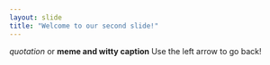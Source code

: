 ```yaml
---
layout: slide
title: "Welcome to our second slide!"
---
```

*quotation* or **meme and witty caption**
Use the left arrow to go back!